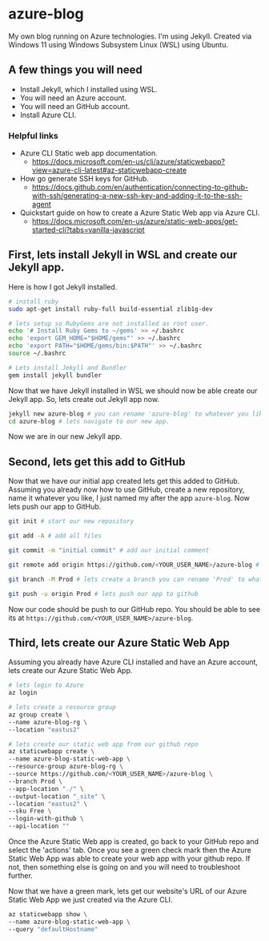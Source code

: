 # azure-blog
My own blog running on Azure technologies. I'm using Jekyll. Created via Windows 11 using Windows Subsystem Linux (WSL) using Ubuntu.

## A few things you will need
- Install Jekyll, which I installed using WSL.
- You will need an Azure account.
- You will need an GitHub account.
- Install Azure CLI.

### Helpful links
- Azure CLI Static web app documentation.
    - https://docs.microsoft.com/en-us/cli/azure/staticwebapp?view=azure-cli-latest#az-staticwebapp-create
- How go generate SSH keys for GitHub.
    - https://docs.github.com/en/authentication/connecting-to-github-with-ssh/generating-a-new-ssh-key-and-adding-it-to-the-ssh-agent
- Quickstart guide on how to create a Azure Static Web app via Azure CLI.
    - https://docs.microsoft.com/en-us/azure/static-web-apps/get-started-cli?tabs=vanilla-javascript


## First, lets install Jekyll in WSL and create our Jekyll app.
Here is how I got Jekyll installed. 
```bash
# install ruby
sudo apt-get install ruby-full build-essential zlib1g-dev

# lets setup so RubyGems are not installed as root user.
echo '# Install Ruby Gems to ~/gems' >> ~/.bashrc
echo 'export GEM_HOME="$HOME/gems"' >> ~/.bashrc
echo 'export PATH="$HOME/gems/bin:$PATH"' >> ~/.bashrc
source ~/.bashrc

# Lets install Jekyll and Bundler
gem install jekyll bundler
```
Now that we have Jekyll installed in WSL we should now be able create our Jekyll app. So, lets create out Jekyll app now.
```bash
jekyll new azure-blog # you can rename 'azure-blog' to whatever you like.
cd azure-blog # lets navigate to our new app.
```
Now we are in our new Jekyll app. 

## Second, lets get this add to GitHub
Now that we have our initial app created lets get this added to GitHub. Assuming you already now how to use GitHub, create a new repository, name it whatever you like, I just named my after the app `azure-blog`. Now lets push our app to GitHub.
```bash
git init # start our new repository

git add -A # add all files

git commit -m "initial commit" # add our initial comment

git remote add origin https://github.com/<YOUR_USER_NAME>/azure-blog # lets add our origin you should got then when created new repo on the GitHub website

git branch -M Prod # lets create a branch you can rename 'Prod' to whatever

git push -u origin Prod # lets push our app to github
```
Now our code should be push to our GitHub repo. You should be able to see its at `https://github.com/<YOUR_USER_NAME>/azure-blog`. 

## Third, lets create our Azure Static Web App
Assuming you already have Azure CLI installed and have an Azure account, lets create our Azure Static Web App.

```Bash
# lets login to Azure
az login

# lets create a resource group
az group create \
--name azure-blog-rg \
--location "eastus2"

# lets create our static web app from our github repo
az staticwebapp create \
--name azure-blog-static-web-app \
--resource-group azure-blog-rg \
--source https://github.com/<YOUR_USER_NAME>/azure-blog \
--branch Prod \
--app-location "./" \
--output-location "_site" \
--location "eastus2" \
--sku Free \
--login-with-github \
--api-location ""
```

Once the Azure Static Web app is created, go back to your GitHub repo and select the 'actions' tab. Once you see a green check mark then the Azure Static Web App was able to create your web app with your github repo. If not, then something else is going on and you will need to troubleshoot further. 

Now that we have a green mark, lets get our website's URL of our Azure Static Web App we just created via the Azure CLI.

```Bash
az staticwebapp show \
--name azure-blog-static-web-app \
--query "defaultHostname"
```